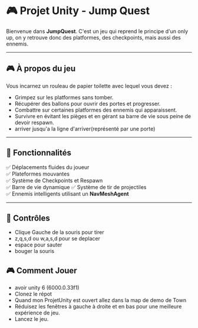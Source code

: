 # 🎮 Projet Unity - Jump Quest

Bienvenue dans **JumpQuest**. C'est un jeu qui reprend le principe d'un only up, on y retrouve donc des platformes, des checkpoints, mais aussi des ennemis.

---

## 🎮 **À propos du jeu**
Vous incarnez un rouleau de papier toilette avec lequel vous devez :
- Grimpez sur les platformes sans tomber.
- Récupérer des ballons pour ouvrir des portes et progresser.
- Combattre sur certaines platformes des ennemis qui apparaissent.
- Survivre en évitant les pièges et en gérant sa barre de vie sous peine de devoir respawn.
- arriver jusqu'a la ligne d'arriver(représenté par une porte)

---

## 🚀 **Fonctionnalités**
✅ Déplacements fluides du joueur  
✅ Plateformes mouvantes  
✅ Système de Checkpoints et Respawn  
✅ Barre de vie dynamique
✅ Système de tir de projectiles  
✅ Ennemis intelligents utilisant un **NavMeshAgent**

---

## 🚀 **Contrôles**
- Clique Gauche de la souris pour tirer
- z,q,s,d ou w,a,s,d pour se deplacer
- espace pour sauter
- bouger la souris

## 🎮 **Comment Jouer**
- avoir unity 6 (6000.0.33f1)
- Clonez le répot
- Quand mon ProjetUnity est ouvert allez dans la map de demo de Town
- Réduisez les fenêtres à gauche à droite et en bas pour une meilleure expérience de jeu.
- Lancez le jeu.
